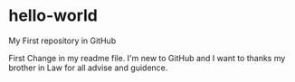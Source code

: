 # hello-world
My First repository in GitHub

First Change in my readme file. I'm new to GitHub and I want to thanks my brother in Law for all advise and guidence.
